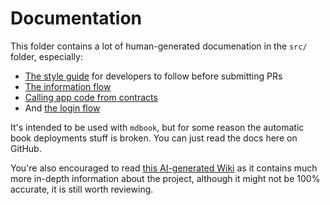 # Documentation

This folder contains a lot of human-generated documenation in the `src/` folder, especially:

- [The style guide](./src/Style-Guide.md) for developers to follow before submitting PRs
- [The information flow](./src/Information-Flow.md)
- [Calling app code from contracts](./src/Calls-From-Contracts.md)
- And [the login flow](./src/LOGIN_FLOW.md)

It's intended to be used with `mdbook`, but for some reason the automatic book deployments stuff is broken. You can just read the docs here on GitHub.

You're also encouraged to read [this AI-generated Wiki](https://deepwiki.com/okTurtles/group-income) as it contains much more in-depth information about the project, although it might not be 100% accurate, it is still worth reviewing.
